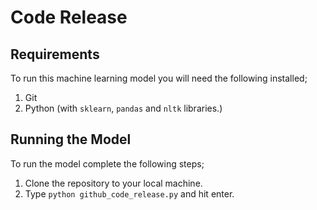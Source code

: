 # Code Release

## Requirements

To run this machine learning model you will need the following installed;

1. Git
2. Python (with `sklearn`, `pandas` and `nltk` libraries.)

## Running the Model

To run the model complete the following steps;

1. Clone the repository to your local machine.
2. Type `python github_code_release.py` and hit enter.
